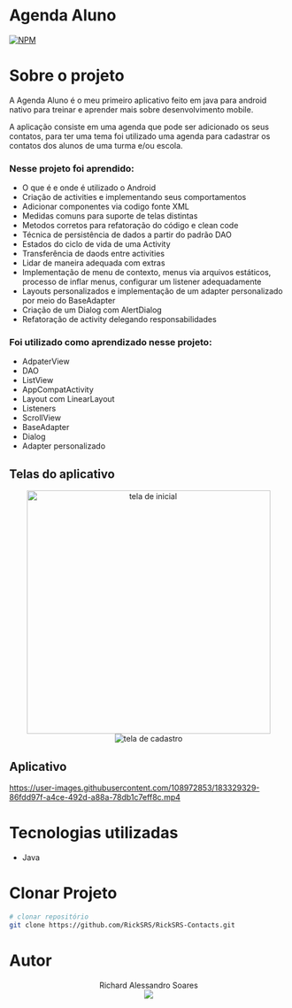 # Agenda Aluno

 [![NPM](https://img.shields.io/npm/l/react)](https://github.com/RickSRS/RickSRS-Contacts/blob/main/LICENSE)

# Sobre o projeto
A Agenda Aluno é o meu primeiro aplicativo feito em java para android nativo para treinar e aprender mais sobre desenvolvimento mobile.

A aplicação consiste em uma agenda que pode ser adicionado os seus contatos, para ter uma tema foi utilizado uma agenda para cadastrar os contatos dos alunos de uma turma e/ou escola.

### Nesse projeto foi aprendido:
- O que é e onde é utilizado o Android
- Criação de activities e implementando seus comportamentos
- Adicionar componentes via codigo fonte XML
- Medidas comuns para suporte de telas distintas
- Metodos corretos para refatoração do código e clean code
- Técnica de persistência de dados a partir do padrão DAO
- Estados do ciclo de vida de uma Activity
- Transferência de daods entre activities
- Lidar de maneira adequada com extras
- Implementação de menu de contexto, menus via arquivos estáticos, processo de inflar menus, configurar um listener adequadamente
- Layouts personalizados e implementação de um adapter personalizado por meio do BaseAdapter
- Criação de um Dialog com AlertDialog
- Refatoração de activity delegando responsabilidades

### Foi utilizado como aprendizado nesse projeto: 
- AdpaterView
- DAO
- ListView
- AppCompatActivity
- Layout com LinearLayout
- Listeners
- ScrollView
- BaseAdapter
- Dialog
- Adapter personalizado

## Telas do aplicativo
<div align="center" style="display: inline_block">
    <img align="center" height="440px" alt="tela de inicial" src="https://github.com/RickSRS/RickSRS-Contacts/blob/main/assets/telaInicial.PNG">
    <img align="center" alt="tela de cadastro" src="https://github.com/RickSRS/RickSRS-Contacts/blob/main/assets/telaCadastro.PNG">
</div>


## Aplicativo
https://user-images.githubusercontent.com/108972853/183329329-86fdd97f-a4ce-492d-a88a-78db1c7eff8c.mp4

# Tecnologias utilizadas
- Java

# Clonar Projeto
```bash
# clonar repositório
git clone https://github.com/RickSRS/RickSRS-Contacts.git
```

# Autor
<div align="center">
  Richard Alessandro Soares<br>
  <a href="https://linkedin.com/in/richard-soares-in" target="_blank"><img src="https://img.shields.io/badge/-LinkedIn-%230077B5?style=for-the-badge&logo=linkedin&logoColor=white" target="_blank"></a>
</div>
